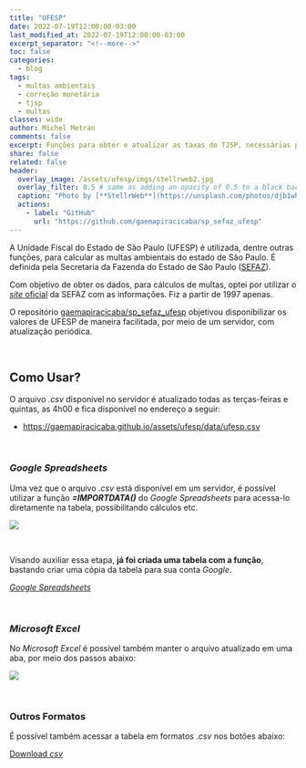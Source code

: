 ```yaml
---
title: "UFESP"
date: 2022-07-19T12:00:00-03:00
last_modified_at: 2022-07-19T12:00:00-03:00
excerpt_separator: "<!--more-->"
toc: false
categories:
  - blog
tags:
  - multas ambientais
  - correção monetária
  - tjsp
  - multas
classes: wide
author: Michel Metran
comments: false
excerpt: Funções para obter e atualizar as taxas do TJSP, necessárias para cálculos de correção monetária dos débitos judiciais
share: false
related: false
header:
  overlay_image: /assets/ufesp/imgs/stellrweb2.jpg
  overlay_filter: 0.5 # same as adding an opacity of 0.5 to a black background
  caption: "Photo by [**StellrWeb**](https://unsplash.com/photos/djb1whucfBY) on [Unsplash](https://unsplash.com)"
  actions:
    - label: "GitHub"
      url: "https://github.com/gaemapiracicaba/sp_sefaz_ufesp"
---
```


A Unidade Fiscal do Estado de São Paulo (UFESP) é utilizada, dentre outras funções, para calcular as multas ambientais do estado de São Paulo. É definida pela Secretaria da Fazenda do Estado de São Paulo ([SEFAZ](https://portal.fazenda.sp.gov.br/)).

Com objetivo de obter os dados, para cálculos de multas, optei por utilizar o [_site_ oficial](https://legislacao.fazenda.sp.gov.br/Paginas/ValoresDaUFESP.aspx) da SEFAZ com as informações. Fiz a partir de 1997 apenas.

O repositório [gaemapiracicaba/sp_sefaz_ufesp](https://github.com/gaemapiracicaba/sp_sefaz_ufesp) objetivou disponibilizar os valores de UFESP de maneira facilitada, por meio de um servidor, com atualização periódica.

<br>

## Como Usar?

O arquivo _.csv_ disponível no servidor é atualizado todas as terças-feiras e quintas, as 4h00 e fica disponível no endereço a seguir:

- <a href="https://gaemapiracicaba.github.io/assets/ufesp/data/ufesp.csv" target="_blank">https://gaemapiracicaba.github.io/assets/ufesp/data/ufesp.csv </a>

<br>

### _Google Spreadsheets_

Uma vez que o arquivo _.csv_ está disponível em um servidor, é possível utilizar a função **_=IMPORTDATA()_** do _Google Spreadsheets_ para acessa-lo diretamente na tabela, possibilitando cálculos etc.

![](https://i.imgur.com/amnkAWu.png)

<br>

Visando auxiliar essa etapa, **já foi criada uma tabela com a função**, bastando criar uma cópia da tabela para sua conta _Google_.

<a href="https://docs.google.com/spreadsheets/d/18FrTldOVhm198wviHv06zZvGv_b0RFDSaFn9Cxg2vw0/edit?usp=sharing">_Google Spreadsheets_</a>

<br>

### _Microsoft Excel_

No _Microsoft Excel_ é possível também manter o arquivo atualizado em uma aba, por meio dos passos abaixo:

![](/assets/correcao_monetaria/imgs/excel.gif)

<br>

### Outros Formatos

É possível também acessar a tabela em formatos _.csv_ nos botões abaixo:

<a href="https://gaemapiracicaba.github.io/assets/ufesp/data/ufesp.csv" class="btn btn--primary">Download _csv_</a>
